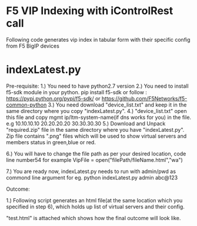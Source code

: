 # F5 VIP Indexing with iControlRest call
Following code generates vip index in tabular form with their specific config from F5 BigIP devices


indexLatest.py
================
Pre-requisite:
1.) You need to have python2.7 version 
2.) You need to install f5-sdk module in your python. 
      pip install f5-sdk 
      or follow : https://pypi.python.org/pypi/f5-sdk/  or https://github.com/F5Networks/f5-common-python
3.) You need download "device_list.txt" and keep it in the same directory where you copy "indexLatest.py". 
4.) "device_list.txt" open this file and copy mgmt ip/ltm-system-name(if dns works for you) in the file.
      e.g   10.10.10.10
            20.20.20.20
            30.30.30.30
5.) Download and Unpack "required.zip" file in the same directory where you have "indexLatest.py". Zip file contains ".png" files 
    which will be used to show virtual servers and members status in green,blue or red.
 
6.) You will have to change the file path as per your desired location, code line number54 
    for example VipFile = open("filePath/fileName.html","wa")

7.) You are ready now, indexLatest.py needs to run with admin/pwd as commond line argument
    for eg. 
      python indexLatest.py admin abc@123
 
Outcome:

1.) Following script generates an html file(at the same location which you specified in step 6), which holds up list of virtual            servers and their config. 

"test.html" is attached which shows how the final outcome will look like.




   
